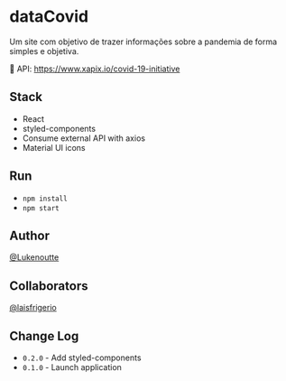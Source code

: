 # dataCovid

Um site com objetivo de trazer informações sobre a pandemia de forma simples e objetiva.


🔌 API: https://www.xapix.io/covid-19-initiative

## Stack

  - React
  - styled-components
  - Consume external API with axios
  - Material UI icons

## Run

  - `npm install`
  - `npm start`

## Author

[@Lukenoutte](https://github.com/Lukenoutte/)

##  Collaborators

[@laisfrigerio](https://github.com/laisfrigerio)

## Change Log

- `0.2.0` - Add styled-components
- `0.1.0` - Launch application
